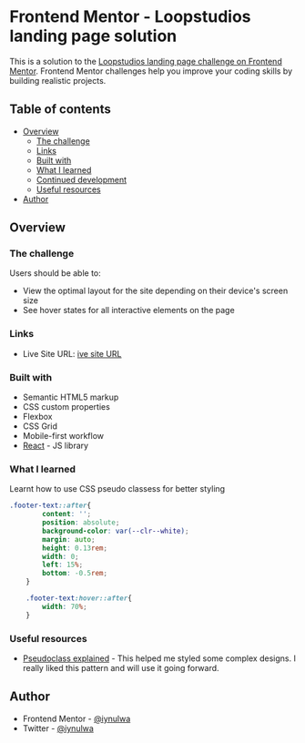 # Frontend Mentor - Loopstudios landing page solution

This is a solution to the [Loopstudios landing page challenge on Frontend Mentor](https://www.frontendmentor.io/challenges/loopstudios-landing-page-N88J5Onjw). Frontend Mentor challenges help you improve your coding skills by building realistic projects. 

## Table of contents

- [Overview](#overview)
  - [The challenge](#the-challenge)
  - [Links](#links)
  - [Built with](#built-with)
  - [What I learned](#what-i-learned)
  - [Continued development](#continued-development)
  - [Useful resources](#useful-resources)
- [Author](#author)


## Overview

### The challenge

Users should be able to:

- View the optimal layout for the site depending on their device's screen size
- See hover states for all interactive elements on the page

### Links

- Live Site URL: [ive site URL](https://loopstudio-landing-page-sbp2.vercel.app/)

### Built with

- Semantic HTML5 markup
- CSS custom properties
- Flexbox
- CSS Grid
- Mobile-first workflow
- [React](https://reactjs.org/) - JS library

### What I learned
Learnt how to use CSS pseudo classess for better styling

```css
.footer-text::after{
        content: '';
        position: absolute;
        background-color: var(--clr--white);
        margin: auto;
        height: 0.13rem;
        width: 0;
        left: 15%;
        bottom: -0.5rem;
    }

    .footer-text:hover::after{
        width: 70%;
    }
```

### Useful resources

- [Pseudoclass explained](https://youtu.be/dIUOWdwwZBw?si=90-a-EptA7uI001p) - This helped me styled some complex designs. I really liked this pattern and will use it going forward.

## Author

- Frontend Mentor - [@iynulwa](https://www.frontendmentor.io/profile/iynulwa)
- Twitter - [@iynulwa](https://www.twitter.com/iynulwa)